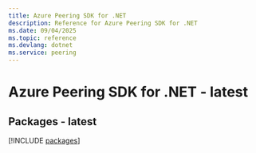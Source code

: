 ```yaml
---
title: Azure Peering SDK for .NET
description: Reference for Azure Peering SDK for .NET
ms.date: 09/04/2025
ms.topic: reference
ms.devlang: dotnet
ms.service: peering
---
```

# Azure Peering SDK for .NET - latest
## Packages - latest
[!INCLUDE [packages](peering-index.md)]